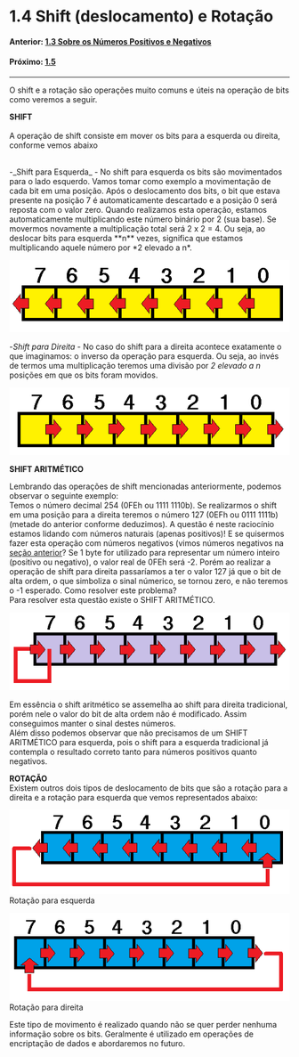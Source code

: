 <link rel="stylesheet" href="css/style.css">

# 1.4 Shift (deslocamento) e Rotação



#### Anterior: [1.3 Sobre os Números Positivos e Negativos](./signed_unsigned.md)
#### Próximo: [1.5]()

---  

O shift e a rotação são operações muito comuns e úteis na operação de bits como veremos a seguir.


**SHIFT**  
<br />
A operação de shift consiste em mover os bits para a esquerda ou direita, conforme vemos abaixo  

<br />  
-_Shift para Esquerda_ -  No shift para esquerda os bits são movimentados para o lado esquerdo. Vamos tomar como exemplo a movimentação de cada bit em uma posição. Após o deslocamento dos bits, o bit que estava presente na posição 7 é automaticamente descartado e a posição 0 será reposta com o valor zero. Quando realizamos esta operação, estamos automaticamente multiplicando este número  binário por 2 (sua base). Se movermos novamente a multiplicação total será 2 x 2 = 4.  
Ou seja, ao deslocar bits para esquerda **n** vezes, significa que estamos multiplicando aquele número por *2 elevado a n*.  

![](./imgs/left_shift.png)  

-_Shift para Direita_ - No caso do shift para a direita acontece exatamente o que imaginamos: o inverso da operação  para esquerda. Ou seja, ao invés de termos uma multiplicação teremos uma divisão por *2 elevado a n* posições em que os bits foram movidos.  


![](./imgs/right_shift.png)  


**SHIFT ARITMÉTICO**

Lembrando das operações de shift mencionadas anteriormente, podemos observar o seguinte exemplo:  
Temos o número decimal 254 (0FEh ou 1111 1110b). Se realizarmos o shift em uma posição para a direita teremos o número 127 (0EFh ou 0111 1111b) (metade do anterior conforme deduzimos). A questão é neste raciocínio estamos lidando com números naturais (apenas positivos)! E se quisermos fazer esta operação com números negativos (vimos números negativos na [seção anterior](./signed_unsigned.md)? Se 1 byte for utilizado para representar um número inteiro (positivo ou negativo), o valor real de 0FEh será -2. Porém ao realizar a operação de shift para direita passaríamos a ter o valor 127 já que o bit de alta ordem, o que simboliza o sinal númerico, se tornou zero, e não teremos o -1 esperado. Como resolver este problema?  
Para resolver esta questão existe o SHIFT ARITMÉTICO.  

![](./imgs/arith_right_shift.png)  

Em essência o shift aritmético se assemelha ao shift para direita tradicional, porém nele o valor do bit de alta ordem não é modificado. Assim conseguimos manter o sinal destes números.  
Além disso podemos observar que não precisamos de um SHIFT ARITMÉTICO para esquerda, pois o shift para a esquerda tradicional já contempla o resultado correto tanto para números positivos quanto negativos.  


**ROTAÇÃO**  
Existem outros dois tipos de deslocamento de bits que são a rotação para a direita e a rotação para esquerda que vemos representados abaixo:  

![](./imgs/left_rotate.png)  
Rotação para esquerda

![](./imgs/right_rotate.png)  
Rotação para direita  

Este tipo de movimento é realizado quando não se quer perder nenhuma informação sobre os bits. Geralmente é utilizado em operações de encriptação de dados e abordaremos no futuro.
